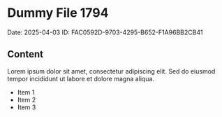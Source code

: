 # Dummy File 1794

Date: 2025-04-03
ID: FAC0592D-9703-4295-B652-F1A96BB2CB41

## Content

Lorem ipsum dolor sit amet, consectetur adipiscing elit.
Sed do eiusmod tempor incididunt ut labore et dolore magna aliqua.

* Item 1
* Item 2
* Item 3

